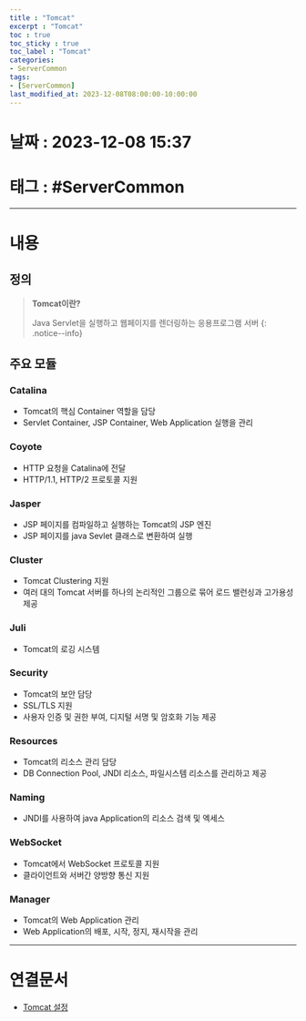 ```yaml
---
title : "Tomcat"
excerpt : "Tomcat"
toc : true
toc_sticky : true
toc_label : "Tomcat"
categories:
- ServerCommon
tags:
- [ServerCommon]
last_modified_at: 2023-12-08T08:00:00-10:00:00
---
```


# 날짜 : 2023-12-08 15:37

# 태그 : #ServerCommon
---

# 내용

## 정의
> **Tomcat이란?**
>
> Java Servlet을 실행하고 웹페이지를 렌더링하는 응용프로그램 서버
{: .notice--info}

## 주요 모듈

### Catalina
- Tomcat의 핵심 Container 역할을 담당
- Servlet Container, JSP Container, Web Application 실행을 관리

### Coyote
- HTTP 요청을 Catalina에 전달
- HTTP/1.1, HTTP/2 프로토콜 지원

### Jasper
- JSP 페이지를 컴파일하고 실행하는 Tomcat의 JSP 엔진
- JSP 페이지를 java Sevlet 클래스로 변환하여 실행

### Cluster
- Tomcat Clustering 지원
- 여러 대의 Tomcat 서버를 하나의 논리적인 그룹으로 묶어 로드 밸런싱과 고가용성 제공

### Juli
- Tomcat의 로깅 시스템

### Security
- Tomcat의 보안 담당
- SSL/TLS 지원
- 사용자 인증 및 권한 부여, 디지털 서명 및 암호화 기능 제공

### Resources
- Tomcat의 리소스 관리 담당
- DB Connection Pool, JNDI 리소스, 파일시스템 리소스를 관리하고 제공

### Naming
- JNDI를 사용하여 java Application의 리소스 검색 및 엑세스

### WebSocket
- Tomcat에서 WebSocket 프로토콜 지원
- 클라이언트와 서버간 양방향 통신 지원

### Manager
- Tomcat의 Web Application 관리
- Web Application의 배포, 시작, 정지, 재시작을 관리

---

# 연결문서
- [Tomcat 설정](../../servercommon/servercommon-Tomcat-설정)